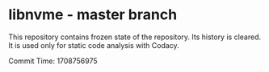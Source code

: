 # libnvme - master branch

This repository contains frozen state of the repository.
Its history is cleared. It is used only for static code
analysis with Codacy.

Commit Time: 1708756975